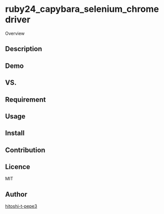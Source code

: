 ruby24_capybara_selenium_chromedriver
====

Overview

## Description

## Demo

## VS. 

## Requirement

## Usage

## Install

## Contribution

## Licence

MIT

## Author

[hitoshi-t-pepe3](https://github.com/hitoshi-t-pepe3)

